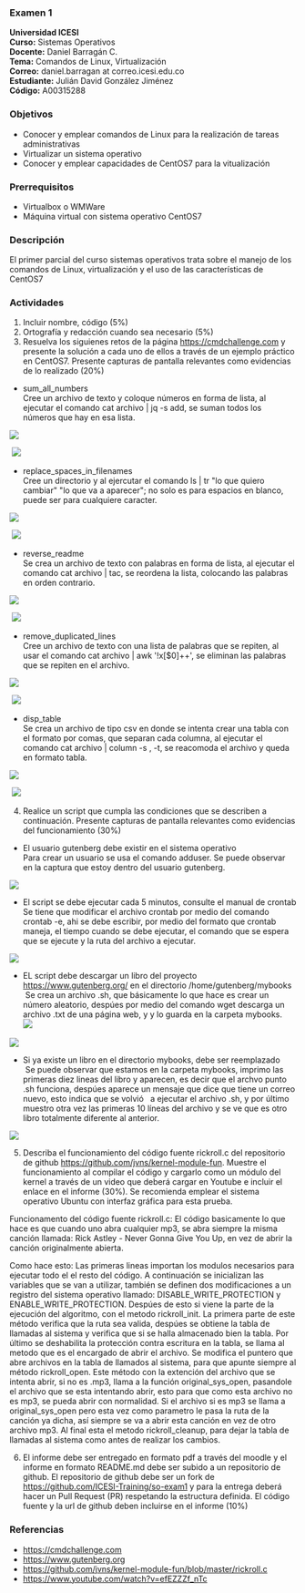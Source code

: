 ### Examen 1
**Universidad ICESI**  
**Curso:** Sistemas Operativos  
**Docente:** Daniel Barragán C.  
**Tema:** Comandos de Linux, Virtualización  
**Correo:** daniel.barragan at correo.icesi.edu.co  
**Estudiante:** Julián David González Jiménez  
**Código:** A00315288  

### Objetivos
* Conocer y emplear comandos de Linux para la realización de tareas administrativas
* Virtualizar un sistema operativo
* Conocer y emplear capacidades de CentOS7 para la vitualización

### Prerrequisitos
* Virtualbox o WMWare
* Máquina virtual con sistema operativo CentOS7

### Descripción
El primer parcial del curso sistemas operativos trata sobre el manejo de los comandos de Linux, virtualización y el uso de las características de CentOS7

### Actividades
1. Incluir nombre, código (5%)
2. Ortografía y redacción cuando sea necesario (5%)
3. Resuelva los siguienes retos de la página https://cmdchallenge.com y presente la solución a cada uno de ellos a través de un ejemplo práctico en CentOS7. Presente capturas de pantalla relevantes como evidencias de lo realizado (20%)

  * sum_all_numbers  
  Cree un archivo de texto y coloque números en forma de lista, al ejecutar el comando cat archivo | jq -s add, se suman todos los números que hay en esa lista.
  
  
  ![][2] 
  
  ![][1]
  
  * replace_spaces_in_filenames  
  Cree un directorio y al ejercutar el comando ls | tr "lo que quiero cambiar" "lo que va a aparecer"; no solo es para espacios en blanco, puede ser para cualquiere caracter. 
  
   ![][4] 
  
  ![][3]
  
  * reverse_readme  
  Se crea un archivo de texto con palabras en forma de lista, al ejecutar el comando cat archivo | tac, se reordena la lista, colocando las palabras en orden contrario. 
  
  ![][6] 
  
  ![][5]
  
  * remove_duplicated_lines  
  Cree un archivo de texto con una lista de palabras que se repiten, al usar el comando cat archivo | awk '!x[$0]++', se eliminan las palabras que se repiten en el archivo. 
  
  ![][8] 
  
  ![][7]
  
  * disp_table  
  Se crea un archivo de tipo csv en donde se intenta crear una tabla con el formato por comas, que separan cada columna, al ejecutar el comando cat archivo | column -s , -t, se reacomoda el archivo y queda en formato tabla. 
  
  ![][10] 
  
  ![][9]
  
4. Realice un script que cumpla las condiciones que se describen a continuación. Presente capturas de pantalla relevantes como evidencias del funcionamiento (30%)
  * El usuario gutenberg debe existir en el sistema operativo  
  Para crear un usuario se usa el comando adduser. Se puede observar en la captura que estoy dentro del usuario gutenberg. 
  
  ![][11] 
  
  * El script se debe ejecutar cada 5 minutos, consulte el manual de crontab  
  Se tiene que modificar el archivo crontab por medio del comando crontab -e, ahi se debe escribir, por medio del formato que crontab maneja, el tiempo cuando se debe ejecutar, el comando que se espera que se ejecute y la ruta del archivo a ejecutar. 
  
  ![][12]
   
  * EL script debe descargar un libro del proyecto https://www.gutenberg.org/ en el directorio /home/gutenberg/mybooks  
  Se crea un archivo .sh, que básicamente lo que hace es crear un número aleatorio, despúes por medio del comando wget descarga un archivo .txt de una página web, y y lo guarda en la carpeta mybooks.
  
   ![][13]
   
   ![][14] 
   
  * Si ya existe un libro en el directorio mybooks, debe ser reemplazado  
  Se puede observar que estamos en la carpeta mybooks, imprimo las primeras diez lineas del libro y aparecen, es decir que el archvo punto .sh funciona, despúes aparece un mensaje que dice que tiene un correo nuevo, esto indica que se volvió
   a ejecutar el archivo .sh, y por último muestro otra vez las primeras 10 líneas del archivo y se ve que es otro libro totalmente diferente al anterior.
   
   ![][15] 
  
5. Describa el funcionamiento del código fuente rickroll.c del repositorio de github https://github.com/jvns/kernel-module-fun. Muestre el funcionamiento al compilar el código y cargarlo como un módulo del kernel a través de un video que deberá cargar en Youtube e incluir el enlace en el informe (30%). Se recomienda emplear el sistema operativo Ubuntu con interfaz gráfica para esta prueba.

Funcionamento del código fuente rickroll.c: El código basicamente lo que hace es que cuando uno abra cualquier mp3, se abra siempre la misma canción llamada: Rick Astley - Never Gonna Give You Up, en vez de abrir la canción originalmente abierta. 

Como hace esto:
Las primeras lineas importan los modulos necesarios para ejecutar todo el el resto del código. A continuación se inicializan las variables que se van a utilizar, también se definen dos modificaciones a un registro del sistema operativo llamado: DISABLE_WRITE_PROTECTION y ENABLE_WRITE_PROTECTION. Despúes de esto si viene la parte de la ejecución del algoritmo, con el metodo rickroll_init. La primera parte de este método verifica que la ruta sea valida, despúes se obtiene la tabla de llamadas al sistema y verifica que si se halla almacenado bien la tabla. Por último se deshabilita la protección contra escritura en la tabla, se llama al metodo que es el encargado de abrir el archivo. Se modifica el puntero que abre archivos en la tabla de llamados al sistema, para que apunte siempre al método rickroll_open. Este método con la extención del archivo que se intenta abrir, si no es .mp3, llama a la función original_sys_open, pasandole el archivo que se esta intentando abrir, esto para que como esta archivo no es mp3, se pueda abrir con normalidad. Si el archivo si es mp3 se llama a original_sys_open pero esta vez como parametro le pasa la ruta de la canción ya dicha, así siempre se va a abrir esta canción en vez de otro archivo mp3. Al final esta el metodo rickroll_cleanup, para dejar la tabla de llamadas al sistema como antes de realizar los cambios. 

6. El informe debe ser entregado en formato pdf a través del moodle y el informe en formato README.md debe ser subido a un repositorio de github. El repositorio de github debe ser un fork de https://github.com/ICESI-Training/so-exam1 y para la entrega deberá hacer un Pull Request (PR) respetando la estructura definida. El código fuente y la url de github deben incluirse en el informe (10%)  

### Referencias
* https://cmdchallenge.com  
* https://www.gutenberg.org  
* https://github.com/jvns/kernel-module-fun/blob/master/rickroll.c
* https://www.youtube.com/watch?v=efEZZZf_nTc

[1]: acentos.png
[2]: aoage.png
[3]: bcentos.png
[4]: bpage.png
[5]: ccentos.png
[6]: cpage.png
[7]: dcentos.png
[8]: dpage.png
[9]: ecentos.png
[10]: epage.png
[11]: lsgutenberg.png
[12]: contrab-e.png
[13]: sh.png
[14]: lsmybooks.png
[15]: verificacion.png




